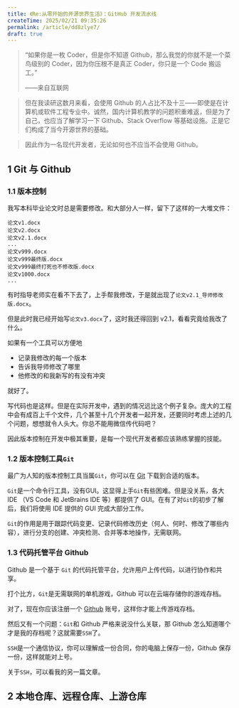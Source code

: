 ```yaml
---
title: 《Re:从零开始的开源世界生活》：GitHub 开发流水线
createTime: 2025/02/21 09:35:26
permalink: /article/dd8zlye7/
draft: true
---
```


> “如果你是一枚 Coder，但是你不知道 Github，那么我觉的你就不是一个菜鸟级别的 Coder，因为你压根不是真正 Coder，你只是一个 Code 搬运工。”
>
> ——来自互联网

> 但在我读研这数月来看，会使用 Github 的人占比不及十三——即使是在计算机或软件工程专业中。诚然，国内计算机教学的问题积重难返，但是为了自己，也应当了解学习一下 Github、Stack Overflow 等基础设施。正是它们构成了当今开源世界的基础。

> 因此作为一名现代开发者，无论如何也不应当不会使用 Github。

<!-- more -->

## 1 Git 与 Github

### 1.1 版本控制

我写本科毕业论文时总是需要修改。和大部分人一样，留下了这样的一大堆文件：

```text
论文v1.docx
论文v2.docx
论文v2.1.docx
...
论文v999.docx
论文v999最终版.docx
论文v999最终打死也不修改版.docx
论文v1000.docx
...
```

有时指导老师实在看不下去了，上手帮我修改，于是就出现了`论文v2.1_导师修改版.docx`。

但是此时我已经开始写`论文v3.docx`了，这时我还得回到 v2.1，看看究竟给我改了什么。

如果有一个工具可以方便地

- 记录我修改的每一个版本
- 告诉我导师修改了哪里
- 他修改的和我新写的有没有冲突

就好了。

写代码也是这样。但是在实际开发中，遇到的情况远比这个例子复杂。庞大的工程中会有成百上千个文件，几个甚至十几个开发者一起开发，还要同时考虑上述的几个问题，想想就令人头大。你总不能用微信传代码吧？

因此版本控制在开发中极其重要，是每一个现代开发者都应该熟练掌握的技能。

### 1.2 版本控制工具`Git`

最广为人知的版本控制工具当属`Git`，你可以在 [Git](https://git-scm.com/) 下载到合适的版本。

`Git`是一个命令行工具，没有GUI。这显得上手`Git`有些困难。但是没关系，各大 IDE （VS Code 和 JetBrains IDE 等）都提供了 GUI。在有了对`Git`的初步了解后，我们将使用 IDE 提供的 GUI 完成大部分工作。

`Git`的作用是用于跟踪代码变更、记录代码修改历史（何人、何时、修改了哪些内容），进行分支的创建、冲突检测、合并等本地操作，无需联网。

### 1.3 代码托管平台 Github

Github 是一个基于 `Git` 的代码托管平台，允许用户上传代码，以进行协作和共享。

打个比方，`Git`是无需联网的单机游戏，Github 可以在云端存储你的游戏存档。

对了，现在你应该注册一个 [Github](https://github.com/) 账号，这样你才能上传游戏存档。

然后又有一个问题：`Git`和 Github 严格来说没什么关联，那 Github 怎么知道哪个才是我的存档呢？这就需要`SSH`了。

`SSH`是一个通信协议，你可以理解成一份合同，你的电脑上保存一份，Github 保存一份，这样就能对上号。

关于`SSH`，可以看我的另一篇文章。

## 2 本地仓库、远程仓库、上游仓库